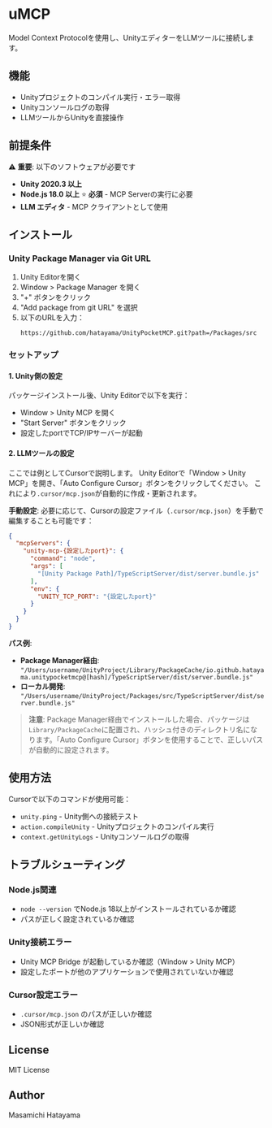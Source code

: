 # uMCP

Model Context Protocolを使用し、UnityエディターをLLMツールに接続します。

## 機能

- Unityプロジェクトのコンパイル実行・エラー取得
- Unityコンソールログの取得
- LLMツールからUnityを直接操作

## 前提条件

⚠️ **重要**: 以下のソフトウェアが必要です

- **Unity 2020.3 以上**
- **Node.js 18.0 以上** ⭐ **必須** - MCP Serverの実行に必要
- **LLM エディタ** - MCP クライアントとして使用

## インストール

### Unity Package Manager via Git URL

1. Unity Editorを開く
2. Window > Package Manager を開く
3. "+" ボタンをクリック
4. "Add package from git URL" を選択
5. 以下のURLを入力：
   ```
   https://github.com/hatayama/UnityPocketMCP.git?path=/Packages/src
   ```

### セットアップ

#### 1. Unity側の設定

パッケージインストール後、Unity Editorで以下を実行：
- Window > Unity MCP を開く
- "Start Server" ボタンをクリック
- 設定したportでTCP/IPサーバーが起動

#### 2. LLMツールの設定

ここでは例としてCursorで説明します。
Unity Editorで「Window > Unity MCP」を開き、「Auto Configure Cursor」ボタンをクリックしてください。
これにより`.cursor/mcp.json`が自動的に作成・更新されます。

**手動設定**:
必要に応じて、Cursorの設定ファイル（`.cursor/mcp.json`）を手動で編集することも可能です：

```json
{
  "mcpServers": {
    "unity-mcp-{設定したport}": {
      "command": "node",
      "args": [
        "[Unity Package Path]/TypeScriptServer/dist/server.bundle.js"
      ],
      "env": {
        "UNITY_TCP_PORT": "{設定したport}"
      }
    }
  }
}
```

**パス例**:
- **Package Manager経由**: `"/Users/username/UnityProject/Library/PackageCache/io.github.hatayama.unitypocketmcp@[hash]/TypeScriptServer/dist/server.bundle.js"`
- **ローカル開発**: `"/Users/username/UnityProject/Packages/src/TypeScriptServer/dist/server.bundle.js"`

> **注意**: Package Manager経由でインストールした場合、パッケージは`Library/PackageCache`に配置され、ハッシュ付きのディレクトリ名になります。「Auto Configure Cursor」ボタンを使用することで、正しいパスが自動的に設定されます。

## 使用方法

Cursorで以下のコマンドが使用可能：

- `unity.ping` - Unity側への接続テスト
- `action.compileUnity` - Unityプロジェクトのコンパイル実行
- `context.getUnityLogs` - Unityコンソールログの取得

## トラブルシューティング

### Node.js関連
- `node --version` でNode.js 18以上がインストールされているか確認
- パスが正しく設定されているか確認

### Unity接続エラー
- Unity MCP Bridge が起動しているか確認（Window > Unity MCP）
- 設定したポートが他のアプリケーションで使用されていないか確認

### Cursor設定エラー
- `.cursor/mcp.json` のパスが正しいか確認
- JSON形式が正しいか確認

## License
MIT License

## Author
Masamichi Hatayama